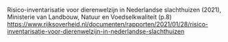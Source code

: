 Risico-inventarisatie voor dierenwelzijn in Nederlandse slachthuizen (2021), Ministerie van Landbouw, Natuur en Voedselkwaliteit (p.8) https://www.rijksoverheid.nl/documenten/rapporten/2021/01/28/risico-inventarisatie-voor-dierenwelzijn-in-nederlandse-slachthuizen